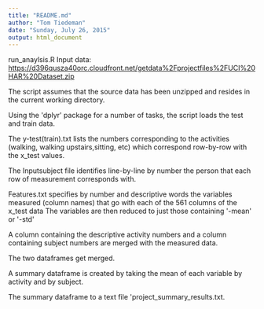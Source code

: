 ```yaml
---
title: "README.md"
author: "Tom Tiedeman"
date: "Sunday, July 26, 2015"
output: html_document
---
```

run_anaylsis.R
Input data: https://d396qusza40orc.cloudfront.net/getdata%2Fprojectfiles%2FUCI%20HAR%20Dataset.zip

The script assumes that the source data has been unzipped and resides in the current working directory.

Using the 'dplyr' package for a number of tasks, the script loads the test and train data.

The y-test(train).txt lists the numbers corresponding to the
activities (walking, walking upstairs,sitting, etc)
which correspond row-by-row with the x_test values.

The  Inputsubject file identifies line-by-line by number the person that each row of measurement corresponds with.

Features.txt specifies by number and descriptive words
the variables measured (column names) that go
with each of the 561 columns of the x_test data
The variables are then reduced to just those containing
'-mean' or '-std' 

A column containing the descriptive activity numbers
and a column containing subject numbers
are merged with the measured data.

The two dataframes get merged.

A summary dataframe is created by taking the mean of each variable by activity and by subject.

The summary dataframe to a text file 'project_summary_results.txt.

